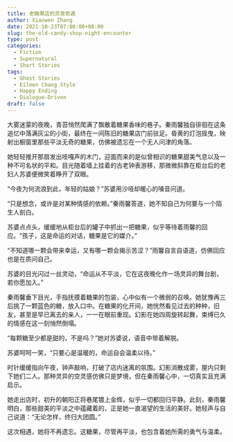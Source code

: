 ```yaml
---
title: 老糖果店的灵夜奇遇
author: Xiaowen Zhang
date: 2021-10-23T07:00:00+08:00
slug: the-old-candy-shop-night-encounter
type: post
categories:
  - Fiction
  - Supernatural
  - Short Stories
tags:
  - Ghost Stories
  - Eileen Chang Style
  - Happy Ending
  - Dialogue-Driven
draft: false
---
```


大雾迷蒙的夜晚，青苔悄然爬满了飘散着糖果香味的巷子。秦雨馨独自徘徊在这条追忆中落满灰尘的小街，最终在一间陈旧的糖果店门前驻足。昏黄的灯泡摇曳，映射出橱窗里那些平淡无奇的糖果，仿佛被遗忘在一个无人问津的角落。

她轻轻推开那扇发出吱嘎声的木门，迎面而来的是似曾相识的糖果甜美气息以及一种不可名状的平和。目光随着墙上挂着的古老钟表游移，那微微斜靠在柜台后的老妇人苏婆便微笑着睁开了双眼。

“今夜为何流浪到此，年轻的姑娘？”苏婆用沙哑却暖心的嗓音问道。

“只是想念，或许是对某种情感的依赖。”秦雨馨答道，她不知自己为何要与一个陌生人剖白。

苏婆点点头，缓缓地从柜台后的罐子中抓出一把糖果，似乎等待着雨馨的回应。“孩子，这是命运的对话，糖果是它的媒介。”

“不知道哪一颗会带来幸运，又有哪一颗会揭示苦涩？”雨馨自言自语道，仿佛回应也是在质问自己。

苏婆的目光闪过一丝灵动，“命运从不平淡，它在这夜晚化作一场灵异的舞台剧，若你愿加入。”

秦雨馨垂下目光，手指抚摸着糖果的包装，心中似有一个微弱的召唤。她犹豫再三后挑了一颗蓝色的糖，放入口中。在糖果的化开间，她恍然看见过去的种种，旧友，甚至是早已离去的亲人，一一在眼前重现。幻影在她四周旋转起舞，束缚已久的情感在这一刻悄然倒塌。

“每颗糖至少都是甜的，不是吗？”她对苏婆说，语音中带着解脱。

苏婆呵呵一笑，“只要心是温暖的，命运自会温柔以待。”

时针缓缓指向午夜，钟声敲响，打破了店内迷离的氛围。幻影消散成雾，屋内只剩下她们二人。那种灵异的空灵感仿佛只是梦境，但在秦雨馨心中，一切真实且充满启示。

她走出店时，初升的朝阳正将巷尾镀上金辉，似乎一切都回归平静。此刻，秦雨馨明白，那些甜美的平淡之中蕴藏着的，正是她一直渴望的生活的美好。她轻声与自己说道：“无论怎样，终归大团圆。”

这次相遇，她将不再遗忘。这糖果，尽管再平淡，也包含着她所需的勇气与温柔。